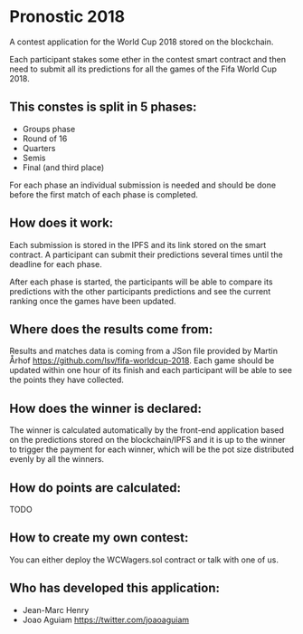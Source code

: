 # Pronostic 2018


A contest application for the World Cup 2018 stored on the blockchain.

Each participant stakes some ether in the contest smart contract and then need to submit all its predictions for all the games of the Fifa World Cup 2018.

This constes is split in 5 phases:
---
- Groups phase
- Round of 16
- Quarters
- Semis
- Final (and third place)

For each phase an individual submission is needed and should be done before the first match of each phase is completed. 


How does it work:
---
Each submission is stored in the IPFS and its link stored on the smart contract. A participant can submit their predictions several times until the deadline for each phase.

After each phase is started, the participants will be able to compare its predictions with the other participants predictions and see the current ranking once the games have been updated.

Where does the results come from:
---
Results and matches data is coming from a JSon file provided by Martin Århof https://github.com/lsv/fifa-worldcup-2018.
Each game should be updated within one hour of its finish and each participant will be able to see the points they have collected.

How does the winner is declared:
---
The winner is calculated automatically by the front-end application based on the predictions stored on the blockchain/IPFS and it is up to the winner to trigger the payment for each winner, which will be the pot size distributed evenly by all the winners.

How do points are calculated:
--
TODO

How to create my own contest:
---
You can either deploy the WCWagers.sol contract or talk with one of us.

Who has developed this application:
---
- Jean-Marc Henry 
- Joao Aguiam https://twitter.com/joaoaguiam

